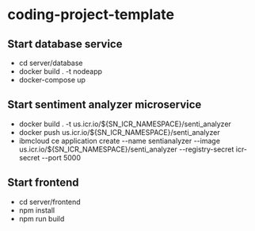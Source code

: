 # coding-project-template

## Start database service
- cd server/database
- docker build . -t nodeapp
- docker-compose up

## Start sentiment analyzer microservice
- docker build . -t us.icr.io/${SN_ICR_NAMESPACE}/senti_analyzer
- docker push us.icr.io/${SN_ICR_NAMESPACE}/senti_analyzer
- ibmcloud ce application create --name sentianalyzer --image us.icr.io/${SN_ICR_NAMESPACE}/senti_analyzer --registry-secret icr-secret --port 5000

## Start frontend
- cd server/frontend
- npm install
- npm run build